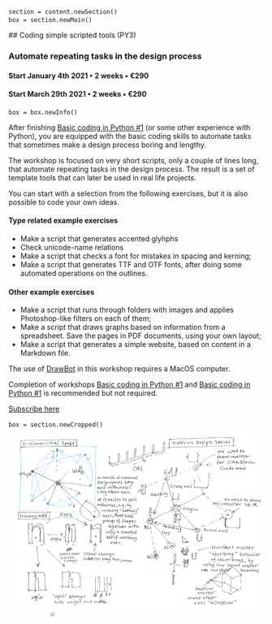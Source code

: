 
~~~
section = content.newSection()
box = section.newMain()
~~~
<a name="PY3"/>
## Coding simple scripted tools <span class="wcode">(PY3)</span>

### Automate repeating tasks in the design process

#### Start January 4<span class="sup">th</span> 2021 • 2 weeks • €290

#### Start March 29<span class="sup">th</span> 2021 • 2 weeks • €290

~~~
box = box.newInfo()
~~~

After finishing [Basic coding in Python #1](#PY1) (or some other experience with Python), you are equipped with the basic coding skills to automate tasks that sometimes make a design process boring and lengthy.

The workshop is focused on very short scripts, only a couple of lines long, that automate repeating tasks in the design process. The result is a set of template tools that can later be used in real life projects.

You can start with a selection from the following exercises, but it is also possible to code your own ideas.

#### Type related example exercises

* Make a script that generates accented glyhphs
* Check unicode-name relations
* Make a script that checks a font for mistakes in spacing and kerning;
* Make a script that generates TTF and OTF fonts, after doing some automated operations on the outlines.

#### Other example exercises

* Make a script that runs through folders with images and applies Photoshop-like filters on each of them;
* Make a script that draws graphs based on information from a spreadsheet. Save the pages in PDF documents, using your own layout;
* Make a script that generates a simple website, based on content in a Markdown file.

The use of <a href="http://drawbot.com" target="external">DrawBot</a> in this workshop requires a MacOS computer.

Completion of workshops [Basic coding in Python #1](#PY1) and [Basic coding in Python #1](#PY2) is recommended but not required.

<a href="https://docs.google.com/forms/d/1vLKGROUx03Sm3QGWEwuP1f7Uo1v4qQCmG1FlaxOT88A" target="external">Subscribe here</a>

~~~
box = section.newCropped()
~~~

![cover y=top x=center](images/NotesOnDesignSpaces.png)

